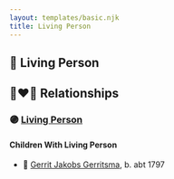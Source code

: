 ```yaml
---
layout: templates/basic.njk
title: Living Person
---
```

## 🔵 Living Person

## 👩‍❤️‍👨 Relationships

### 🟣 [Living Person](/people/1/14777083)

#### Children With Living Person
* 🔵 [Gerrit Jakobs Gerritsma](/people/1/16313438), b. abt 1797